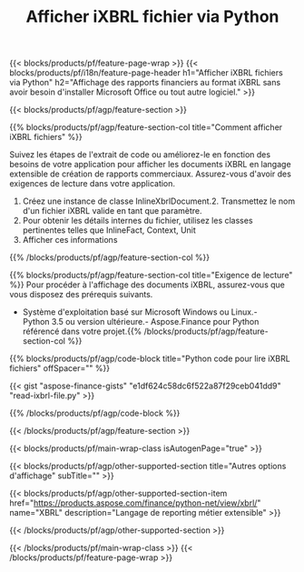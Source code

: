 ﻿---
title: Afficher iXBRL fichier via Python
description: Exemple de code pour l'affichage du fichier iXBRL. Utilisez l'exemple de code API pour afficher les fichiers batch iXBRL dans les applications basées sur Python. 
url: /fr/python-net/view/ixbrl/
family: finance
platformtag: python
feature: view
informat: iXBRL
outformat: 
otherformats: 
---
{{< blocks/products/pf/feature-page-wrap >}}
{{< blocks/products/pf/i18n/feature-page-header h1="Afficher iXBRL fichiers via Python" h2="Affichage des rapports financiers au format iXBRL sans avoir besoin d\'installer Microsoft Office ou tout autre logiciel." >}}

{{< blocks/products/pf/agp/feature-section >}}

{{% blocks/products/pf/agp/feature-section-col title="Comment afficher iXBRL fichiers" %}}

Suivez les étapes de l'extrait de code ou améliorez-le en fonction des besoins de votre application pour afficher les documents iXBRL en langage extensible de création de rapports commerciaux. Assurez-vous d'avoir des exigences de lecture dans votre application.

1. Créez une instance de classe InlineXbrlDocument.2. Transmettez le nom d'un fichier iXBRL valide en tant que paramètre.
3. Pour obtenir les détails internes du fichier, utilisez les classes pertinentes telles que InlineFact, Context, Unit
4. Afficher ces informations

{{% /blocks/products/pf/agp/feature-section-col %}}

{{% blocks/products/pf/agp/feature-section-col title="Exigence de lecture" %}}
Pour procéder à l'affichage des documents iXBRL, assurez-vous que vous disposez des prérequis suivants. 
- Système d'exploitation basé sur Microsoft Windows ou Linux.- Python 3.5 ou version ultérieure.- Aspose.Finance pour Python référencé dans votre projet.{{% /blocks/products/pf/agp/feature-section-col %}}

{{% blocks/products/pf/agp/code-block title="Python code pour lire iXBRL fichiers" offSpacer="" %}}

{{< gist "aspose-finance-gists" "e1df624c58dc6f522a87f29ceb041dd9" "read-ixbrl-file.py" >}}

{{% /blocks/products/pf/agp/code-block %}}

{{< /blocks/products/pf/agp/feature-section >}}

{{< blocks/products/pf/main-wrap-class isAutogenPage="true" >}}

{{< blocks/products/pf/agp/other-supported-section title="Autres options d\'affichage" subTitle="" >}}

{{< blocks/products/pf/agp/other-supported-section-item href="https://products.aspose.com/finance/python-net/view/xbrl/" name="XBRL" description="Langage de reporting métier extensible" >}}

{{< /blocks/products/pf/agp/other-supported-section >}}

{{< /blocks/products/pf/main-wrap-class >}}
{{< /blocks/products/pf/feature-page-wrap >}}